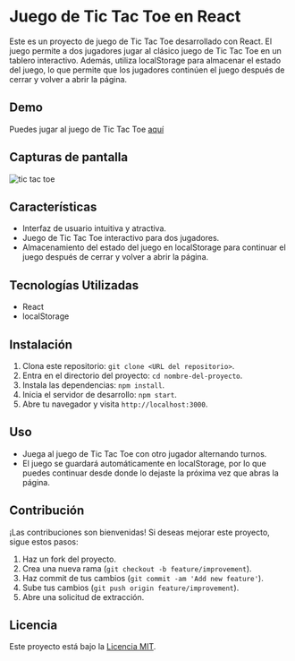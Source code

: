 # Juego de Tic Tac Toe en React

Este es un proyecto de juego de Tic Tac Toe desarrollado con React. El juego permite a dos jugadores jugar al clásico juego de Tic Tac Toe en un tablero interactivo. Además, utiliza localStorage para almacenar el estado del juego, lo que permite que los jugadores continúen el juego después de cerrar y volver a abrir la página.

## Demo

Puedes jugar al juego de Tic Tac Toe [aquí](https://liblack99.github.io/Tasks-machine/) 

## Capturas de pantalla

![tic tac toe](https://i.imgur.com/jWSTgi8.png)

## Características

- Interfaz de usuario intuitiva y atractiva.
- Juego de Tic Tac Toe interactivo para dos jugadores.
- Almacenamiento del estado del juego en localStorage para continuar el juego después de cerrar y volver a abrir la página.

## Tecnologías Utilizadas

- React
- localStorage

## Instalación

1. Clona este repositorio: `git clone <URL del repositorio>`.
2. Entra en el directorio del proyecto: `cd nombre-del-proyecto`.
3. Instala las dependencias: `npm install`.
4. Inicia el servidor de desarrollo: `npm start`.
5. Abre tu navegador y visita `http://localhost:3000`.

## Uso

- Juega al juego de Tic Tac Toe con otro jugador alternando turnos.
- El juego se guardará automáticamente en localStorage, por lo que puedes continuar desde donde lo dejaste la próxima vez que abras la página.

## Contribución

¡Las contribuciones son bienvenidas! Si deseas mejorar este proyecto, sigue estos pasos:

1. Haz un fork del proyecto.
2. Crea una nueva rama (`git checkout -b feature/improvement`).
3. Haz commit de tus cambios (`git commit -am 'Add new feature'`).
4. Sube tus cambios (`git push origin feature/improvement`).
5. Abre una solicitud de extracción.

## Licencia

Este proyecto está bajo la [Licencia MIT](LICENSE).





